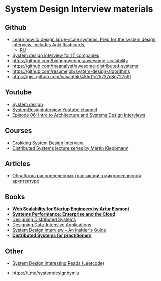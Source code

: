 # System Design Interview materials
## Github
- [Learn how to design large-scale systems. Prep for the system design interview. Includes Anki flashcards.
](https://github.com/donnemartin/system-design-primer)
  - [RU](https://docs.google.com/document/d/1w3qb6SS1Hycyce5Fg5mVMdzkGYXTRskSf57IoD98ZQw/edit)
- [System design interview for IT companies
](https://github.com/checkcheckzz/system-design-interview)
- https://github.com/binhnguyennus/awesome-scalability
- https://github.com/theanalyst/awesome-distributed-systems
- https://github.com/resumejob/system-design-algorithms
- https://gist.github.com/vasanthk/485d1c25737e8e72759f
## Youtube
- [System design](https://www.youtube.com/playlist?list=PLMCXHnjXnTnvo6alSjVkgxV-VH6EPyvoX)
- [SystemDesignInterview Youtube channel](https://www.youtube.com/c/SystemDesignInterview)
- [Episode 06: Intro to Architecture and Systems Design Interviews](https://www.youtube.com/watch?v=ZgdS0EUmn70&feature=youtu.be)
## Courses
- [Grokking System Design Interview](https://www.educative.io/courses/grokking-the-system-design-interview)
- [Distributed Systems lecture series by Martin Kleppmann](https://www.youtube.com/playlist?list=PLeKd45zvjcDFUEv_ohr_HdUFe97RItdiB)
## Articles
- [Обработка распределенных транзакций в микросервисной архитектуре](https://habr.com/ru/company/piter/blog/522366/)

## Books
- **[Web Scalability for Startup Engineers
by Artur Ejsmont](https://www.goodreads.com/book/show/23615147-web-scalability-for-startup-engineers)**
- **[Systems Performance: Enterprise and the Cloud](https://www.amazon.com/Systems-Performance-Enterprise-Brendan-Gregg/dp/0133390098)**
- [Designing Distributed Systems](https://azure.microsoft.com/en-us/resources/designing-distributed-systems/)
- [Designing Data-Intensive Applications](https://dataintensive.net/)
- [System Design Interview – An Insider's Guide](https://www.amazon.com/System-Design-Interview-Insiders-Guide-ebook/dp/B08B3FWYBX)
- **[Distributed Systems for practitioners](https://leanpub.com/distributed-systems-for-practitioners#:~:text=Learn%20the%20basic%20principles%20that,the%20space%20of%20distributed%20systems.)**
## Other
- [System Design Interesting Reads (Leetcode)](https://docs.google.com/document/d/1iKk6vJbWtI02AllnIEZTrKWQb4dT2QthJdRt05vq6Hw/edit)

- https://t.me/systemdesignbymiu
